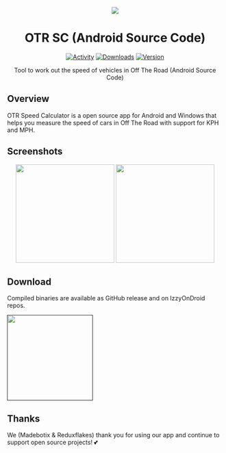 <div align="center">

<img src="https://github.com/OTR-Speed-Calculator/android/blob/main/app/src/main/res/mipmap-xxxhdpi/ic_launcher.png">

# OTR SC (Android Source Code)

[![Activity](https://img.shields.io/github/commit-activity/m/OTR-Speed-Calculator/android)](https://github.com/OTR-Speed-Calculator/android/commits/main)
[![Downloads](https://img.shields.io/github/downloads/OTR-Speed-Calculator/android/total)](https://github.com/OTR-Speed-Calculator/android/releases)
[![Version](https://img.shields.io/github/v/release/OTR-Speed-Calculator/android?display_name=tag)](https://github.com/OTR-Speed-Calculator/android/releases/latest)

Tool to work out the speed of vehicles in Off The Road (Android Source Code)

</div>

## Overview
OTR Speed Calculator is a open source app for Android and Windows that helps you measure the speed of cars in Off The Road with support for KPH and MPH.

## Screenshots

<div align="center">

<img src="https://github.com/OTR-Speed-Calculator/android/blob/main/assets/screenshots/01.png" width="230px"/>
<img src="https://github.com/OTR-Speed-Calculator/android/blob/main/assets/screenshots/02.png" width="230px"/>

</div>

## Download
Compiled binaries are available as GitHub release and on IzzyOnDroid repos.

<a href=""><img src="https://gitlab.com/IzzyOnDroid/repo/-/raw/master/assets/IzzyOnDroid.png" width="200px"></a>

## Thanks

We (Madebotix & Reduxflakes) thank you for using our app and continue to support open source projects! 💕
